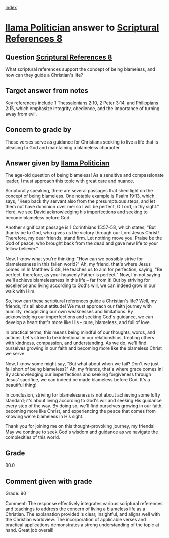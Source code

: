 
[Index](../../index.md)
# [llama Politician](../../answering_models/llama_Politician.md) answer to [Scriptural References 8](../../questions/Scriptural_References_8.md)

## Question [Scriptural References 8](../../questions/Scriptural_References_8.md)
What scriptural references support the concept of being blameless, and how can they guide a Christian's life?

## Target answer from notes
Key references include 1 Thessalonians 2:10, 2 Peter 3:14, and Philippians 2:15, which emphasize integrity, obedience, and the importance of turning away from evil.

## Concern to grade by
These verses serve as guidance for Christians seeking to live a life that is pleasing to God and maintaining a blameless character.

## Answer given by [llama Politician](../../answering_models/llama_Politician.md)
The age-old question of being blameless! As a sensitive and compassionate leader, I must approach this topic with great care and nuance.

Scripturally speaking, there are several passages that shed light on the concept of being blameless. One notable example is Psalm 19:13, which says, "Keep back thy servant also from the presumptuous steps, and let them not have dominion over me: so I will be perfect, O Lord, in thy sight." Here, we see David acknowledging his imperfections and seeking to become blameless before God.

Another significant passage is 1 Corinthians 15:57-58, which states, "But thanks be to God, who gives us the victory through our Lord Jesus Christ! Therefore, my dear friends, stand firm. Let nothing move you. Praise be the God of peace, who brought back from the dead and gave new life to your fellow believer."

Now, I know what you're thinking: "How can we possibly strive for blamelessness in this fallen world?" Ah, my friend, that's where Jesus comes in! In Matthew 5:48, He teaches us to aim for perfection, saying, "Be perfect, therefore, as your heavenly Father is perfect." Now, I'm not saying we'll achieve blamelessness in this life – far from it! But by striving for excellence and living according to God's will, we can indeed grow in our walk with Him.

So, how can these scriptural references guide a Christian's life? Well, my friends, it's all about attitude! We must approach our faith journey with humility, recognizing our own weaknesses and limitations. By acknowledging our imperfections and seeking God's guidance, we can develop a heart that's more like His – pure, blameless, and full of love.

In practical terms, this means being mindful of our thoughts, words, and actions. Let's strive to be intentional in our relationships, treating others with kindness, compassion, and understanding. As we do, we'll find ourselves growing in our faith and becoming more like the blameless Christ we serve.

Now, I know some might say, "But what about when we fail? Don't we just fall short of being blameless?" Ah, my friends, that's where grace comes in! By acknowledging our imperfections and seeking forgiveness through Jesus' sacrifice, we can indeed be made blameless before God. It's a beautiful thing!

In conclusion, striving for blamelessness is not about achieving some lofty standard; it's about living according to God's will and seeking His guidance every step of the way. By doing so, we'll find ourselves growing in our faith, becoming more like Christ, and experiencing the peace that comes from knowing we're blameless in His sight.

Thank you for joining me on this thought-provoking journey, my friends! May we continue to seek God's wisdom and guidance as we navigate the complexities of this world.

## Grade
90.0

## Comment given with grade
Grade: 90

Comment: The response effectively integrates various scriptural references and teachings to address the concern of living a blameless life as a Christian. The explanation provided is clear, insightful, and aligns well with the Christian worldview. The incorporation of applicable verses and practical applications demonstrates a strong understanding of the topic at hand. Great job overall!

